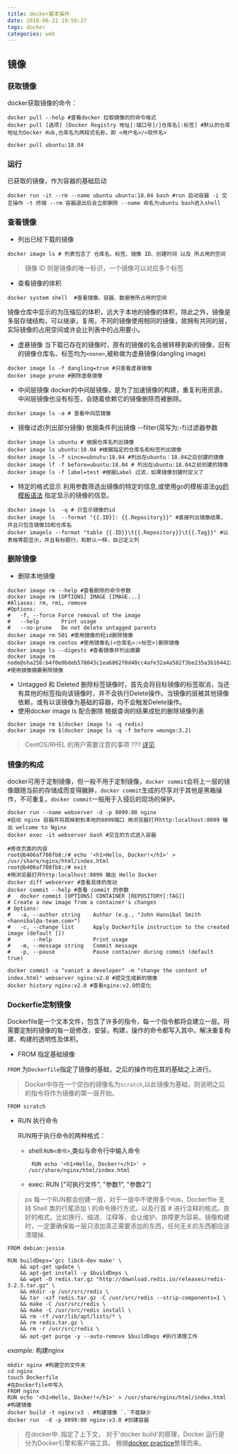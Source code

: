 ```yaml
---
title: docker基本操作
date: 2018-06-21 19:50:27
tags: docker
categories: web
---
```

## 镜像
### 获取镜像
docker获取镜像的命令：
```shell
docker pull --help #查看docker 拉取镜像的的命令格式
docker pull [选项] [Docker Registry 地址[:端口号]/]仓库名[:标签] #默认的仓库地址为Docker Hub,仓库名为两段式名称，即 <用户名>/<软件名>

docker pull ubuntu:18.04
```
### 运行
已获取的镜像，作为容器的基础启动
```shell
docker run -it --rm --name ubuntu ubuntu:18.04 bash #run 启动容器 -i 交互操作 -t 终端 --rm 容器退出后会立即删除 --name 命名为ubuntu bash进入shell
```
<!--more-->
### 查看镜像
- 列出已经下载的镜像
```shell
docker image ls # 列表包含了 仓库名、标签、镜像 ID、创建时间 以及 所占用的空间
```
> 镜像 ID 则是镜像的唯一标识，一个镜像可以对应多个标签

- 查看镜像的体积
```shell
docker system shell  #查看镜像、容器、数据卷所占用的空间
```
镜像仓库中显示的为压缩后的体积，远大于本地的镜像的体积，除此之外，镜像是多层存储结构，可以继承，复用，不同的镜像使用相同的镜像，故拥有共同的层，实际镜像的占用空间或许会比列表中的占用要小。

- 虚悬镜像
当下载已存在的镜像时，原有的镜像的名会被转移到新的镜像，旧有的镜像仓库名、标签均为`<none>`,被称做为虚悬镜像(dangling image)
```shell
docker image ls -f dangling=true #只查看虚悬镜像
docker image prune #删除虚悬镜像
```
- 中间层镜像
docker的中间层镜像，是为了加速镜像的构建，重复利用资源，中间层镜像也没有标签，会随着依赖它的镜像删除而被删除。
```shell
docker image ls -a # 查看中间层镜像
```
- 镜像过滤(列出部分镜像) 
依据条件列出镜像 --filter(简写为:-f)过滤器参数
```shell
docker image ls ubuntu # 根据仓库名列出镜像
docker image ls ubuntu:18.04 #根据指定的仓库名和标签列出镜像
docker image ls -f since=ubnutu:18.04 #列出在ubuntu：18.04之后创建的镜像
docker image lf -f before=ubuntu:18.04 # 列出在ubuntu:18.04之前创建的镜像
docker image ls -f label=test #根据Label 过滤，如果镜像创建时定义了
```
- 特定的格式显示
利用参数筛选出镜像的特定的信息,或使用go的模板语法[go的模板语法](https://gohugo.io/templates/introduction/) 指定显示的镜像的信息。
```shell
docker image ls  -q # 只显示镜像的id
docker image ls  --format "{{.ID}]: {{.Repository}}" #直接列出镜像结果，并且只包含镜像ID和仓库名
docker imagels --format "table {{.ID}}\t{{.Repository}}\t{{.Tag}}" #以表格等距显示，并且有标题行，和默认一样，自己定义列
```
### 删除镜像
- 删除本地镜像
```shell
docker image rm --help #查看删除的命令参数
docker image rm [OPTIONS] IMAGE [IMAGE...] 
#Aliases: rm, rmi, remove
#Options: 
#   -f, --force Force removal of the image
#   --help       Print usage 
#   --no-prune   Do not delete untagged parents
docker image rm 501 #使用镜像的短id删除镜像
docker image rm centos #使用镜像名(<仓库名>:<标签>)删除镜像
docker image ls --digests #查看镜像并列出摘要
docker image rm  node@sha256:b4f0e0bdeb578043c1ea6862f0d40cc4afe32a4a582f3be235a3b164422be228 #使用镜像摘要删除镜像
``` 
- Untagged 和 Deleted
删除标签镜像时，首先会将目标镜像的标签取消，当还有其他的标签指向该镜像时，并不会执行Delete操作。当镜像的层被其他镜像依赖，或有以该镜像为基础的容器，均不会触发Delete操作。
- 使用docker image ls 配合删除
根据查询的结果成批的删除镜像列表
```shell
docker image rm $(docker image ls -q redis)
docker image rm $(docker image ls -q -f before =mongo:3.2)
```
> CentOS/RHEL 的用户需要注意的事项 ??? [详见](https://yeasy.gitbooks.io/docker_practice/content/image/rm.html#untagged-%E5%92%8C-deleted)

### 镜像的构成
docker可用于定制镜像，但一般不用于定制镜像，`docker commit`会将上一层的镜像跟随当前的存储成而变得臃肿，`docker commit`生成的尽享对于其他是黑箱操作，不可重复。`docker commit`一般用于入侵后的现场的保护。
``` shell
docker run --name webserver -d -p 8099:80 nginx
#启动 nginx 容器并将其映射到本地的8099端口 用浏览器打开http:localhost:8099 输出 welcome to Nginx
docker exec -it webserver bash #交互的方式进入容器

#修改页面的内容
root@b406af708fb8:/# echo '<h1>Hello, Docker!</h1>' > /usr/share/nginx/html/index.html
root@b406af708fb8:/# exit
#用浏览器打开http:localhost:8099 输出 Hello Docker
docker diff webserver #查看具体的改动
docker commit --help #查看 commit 的参数
#	docker commit [OPTIONS] CONTAINER [REPOSITORY[:TAG]]
# Create a new image from a container's changes
# Options:
#   -a, --author string    Author (e.g., "John Hannibal Smith <hannibal@a-team.com>")
#   -c, --change list      Apply Dockerfile instruction to the created image (default [])
#       --help             Print usage
#   -m, --message string   Commit message
#   -p, --pause            Pause container during commit (default true)

docker commit -a "vaniot a developer" -m "change the content of index.html" webserver nginx:v2.0 #提交生成新的镜像
docker history nginx:v2.0 #查看nginx:v2.0的变化
```
### Dockerfie定制镜像
Dockerfile是一个文本文件，包含了许多的指令，每一个指令都将会建立一层。将需要定制的镜像的每一层修改，安装，构建，操作的命令都写入其中。解决重复构建、构建的透明性及体积。
- FROM 指定基础镜像

`FROM` 为`Dockerfile`指定了镜像的基础，之后的操作均在其的基础之上进行。
> Docker中存在一个空白的镜像名为`scratch`,以此镜像为基础，则说明之后的指令将作为镜像的第一层开始。
```shell
FROM scratch
```
- RUN 执行命令

   RUN用于执行命令的两种格式：

   * shell:`RUN<命令>`,类似与命令行中输入命令
     ```shell
      RUN echo '<h1>Hello, Docker!</h1>' > /usr/share/nginx/html/index.html
     ```
   * exec: RUN ["可执行文件", "参数1", "参数2"]
>ps 每一个RUN都会创建一层，对于一层中不使用多个`RUN`，Dockerfile 支持 Shell 类的行尾添加 \ 的命令换行方式，以及行首 # 进行注释的格式。良好的格式，比如换行、缩进、注释等，会让维护、排障更为容易。镜像构建时，一定要确保每一层只添加真正需要添加的东西，任何无关的东西都应该清理掉.
```shell
FROM debian:jessie

RUN buildDeps='gcc libc6-dev make' \
    && apt-get update \
    && apt-get install -y $buildDeps \
    && wget -O redis.tar.gz "http://download.redis.io/releases/redis-3.2.5.tar.gz" \
    && mkdir -p /usr/src/redis \
    && tar -xzf redis.tar.gz -C /usr/src/redis --strip-components=1 \
    && make -C /usr/src/redis \
    && make -C /usr/src/redis install \
    && rm -rf /var/lib/apt/lists/* \
    && rm redis.tar.gz \
    && rm -r /usr/src/redis \
    && apt-get purge -y --auto-remove $buildDeps #执行清理工作
```

<i>example:</i> 构建nginx
```shell 
mkdir nginx #构建空的文件夹
cd nginx 
touch Dockerfile 
#在Dockerfile中写入
FROM nginx
RUN echo '<h1>Hello, Docker!</h1>' > /usr/share/nginx/html/index.html
#构建镜像
docker build -t nginx:v3 . #构建镜像 `.`不能缺少
docker run  -d -p 8099:80 nginx:v3.0 #创建容器
```
> 在docker中`.`指定了上下文， 对于'docker build'的原理，Docker 运行是分为Docker引擎和客户端工具。
> 根据[docker practice](https://yeasy.gitbooks.io/docker_practice/content/introduction/)整理而来。